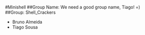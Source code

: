 #Minishell
##Group Name:
We need a good group name, Tiago! =)
##Group: Shell_Crackers
- Bruno Almeida
- Tiago Sousa